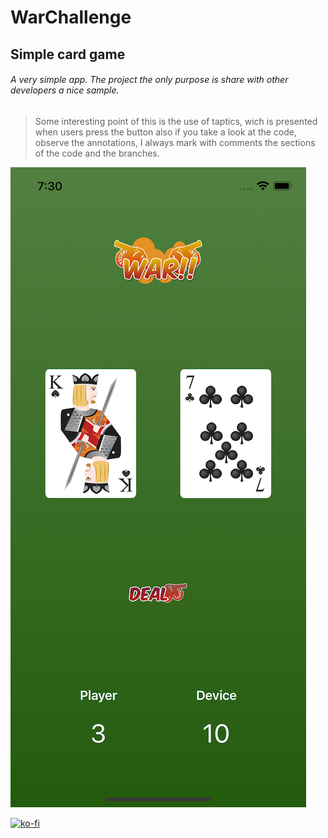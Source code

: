 # WarChallenge
## Simple card game
###### A very simple app. The project the only purpose is share with other developers a nice sample.

> Some interesting point of this is the use of taptics, wich is presented when users press the button also if you take a look at the code, observe the annotations, I always mark with comments the sections of the code and the branches.

![Sample screen](/WarChallenge/Sample1.png)

[![ko-fi](https://ko-fi.com/img/githubbutton_sm.svg)](https://ko-fi.com/B0B17I7VH)
